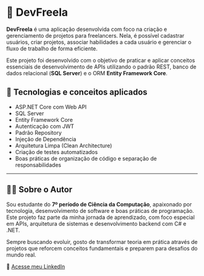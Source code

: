 # 📌 DevFreela

**DevFreela** é uma aplicação desenvolvida com foco na criação e gerenciamento de projetos para freelancers. Nela, é possível cadastrar usuários, criar projetos, associar habilidades a cada usuário e gerenciar o fluxo de trabalho de forma eficiente.

Este projeto foi desenvolvido com o objetivo de praticar e aplicar conceitos essenciais de desenvolvimento de APIs utilizando o padrão REST, banco de dados relacional (**SQL Server**) e o ORM **Entity Framework Core**.

## 🔧 Tecnologias e conceitos aplicados

- ASP.NET Core com Web API
- SQL Server
- Entity Framework Core
- Autenticação com JWT
- Padrão Repository
- Injeção de Dependência
- Arquitetura Limpa (Clean Architecture)
- Criação de testes automatizados
- Boas práticas de organização de código e separação de responsabilidades

---

## 👨‍💻 Sobre o Autor

Sou estudante do **7º período de Ciência da Computação**, apaixonado por tecnologia, desenvolvimento de software e boas práticas de programação. Este projeto faz parte da minha jornada de aprendizado, com foco especial em APIs, arquitetura de sistemas e desenvolvimento backend com C# e .NET.

Sempre buscando evoluir, gosto de transformar teoria em prática através de projetos que reforcem conceitos fundamentais e preparem para desafios do mundo real.

🔗 [Acesse meu LinkedIn](https://www.linkedin.com/in/josé-eduardo-rubio-da-silva-brianez-39746b246/)
